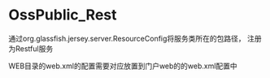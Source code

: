 # OssPublic_Rest
通过org.glassfish.jersey.server.ResourceConfig将服务类所在的包路径， 注册为Restful服务 

WEB目录的web.xml的配置需要对应放置到门户web的的web.xml配置中
